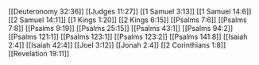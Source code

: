 [[Deuteronomy 32:36]]
[[Judges 11:27]]
[[1 Samuel 3:13]]
[[1 Samuel 14:6]]
[[2 Samuel 14:11]]
[[1 Kings 1:20]]
[[2 Kings 6:15]]
[[Psalms 7:6]]
[[Psalms 7:8]]
[[Psalms 9:19]]
[[Psalms 25:15]]
[[Psalms 43:1]]
[[Psalms 94:2]]
[[Psalms 121:1]]
[[Psalms 123:1]]
[[Psalms 123:2]]
[[Psalms 141:8]]
[[Isaiah 2:4]]
[[Isaiah 42:4]]
[[Joel 3:12]]
[[Jonah 2:4]]
[[2 Corinthians 1:8]]
[[Revelation 19:11]]
